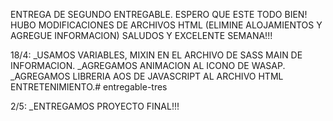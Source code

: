 ENTREGA DE SEGUNDO ENTREGABLE. ESPERO QUE ESTE TODO BIEN! HUBO MODIFICACIONES DE ARCHIVOS HTML (ELIMINE ALOJAMIENTOS Y AGREGUE INFORMACION) SALUDOS Y EXCELENTE SEMANA!!!

18/4:   _USAMOS VARIABLES, MIXIN EN EL ARCHIVO DE SASS MAIN DE INFORMACION.
        _AGREGAMOS ANIMACION AL ICONO DE WASAP.
        _AGREGAMOS LIBRERIA AOS DE JAVASCRIPT AL ARCHIVO HTML ENTRETENIMIENTO.# entregable-tres

2/5: _ENTREGAMOS PROYECTO FINAL!!!